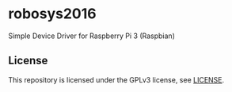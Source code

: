 # robosys2016

Simple Device Driver for Raspberry Pi 3 (Raspbian)

## License

This repository is licensed under the GPLv3 license, see [LICENSE](./LICENSE).
